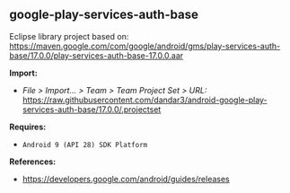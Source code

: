 ## google-play-services-auth-base

Eclipse library project based on:<br/>
https://maven.google.com/com/google/android/gms/play-services-auth-base/17.0.0/play-services-auth-base-17.0.0.aar

**Import:**
- _File > Import... > Team > Team Project Set > URL:_<br/>
  https://raw.githubusercontent.com/dandar3/android-google-play-services-auth-base/17.0.0/.projectset

**Requires:**
- `Android 9 (API 28) SDK Platform`

**References:**
- https://developers.google.com/android/guides/releases
